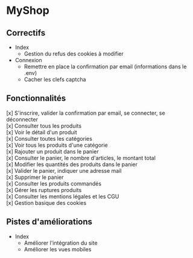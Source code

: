 # MyShop  

## Correctifs  
- Index  
  - Gestion du refus des cookies à modifier  
- Connexion  
  - Remettre en place la confirmation par email (informations dans le .env)  
  - Cacher les clefs captcha  

## Fonctionnalités  
[x] S'inscrire, valider la confirmation par email, se connecter, se déconnecter  
[x] Consulter tous les produits  
[x] Voir le détail d'un produit  
[x] Consulter toutes les catégories  
[x] Voir tous les produits d'une catégorie  
[x] Rajouter un produit dans le panier  
[x] Consulter le panier, le nombre d'articles, le montant total  
[x] Modifier les quantités des produits dans le panier  
[x] Valider le panier, indiquer une adresse mail  
[x] Supprimer le panier  
[x] Consulter les produits commandés  
[x] Gérer les ruptures produits  
[x] Consulter les mentions légales et les CGU  
[x] Gestion basique des cookies  

## Pistes d'améliorations  
- Index  
  - Améliorer l'intégration du site  
  - Améliorer les vues mobiles   
